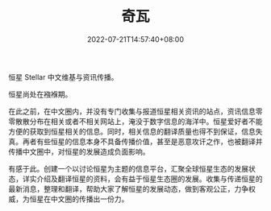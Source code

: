 ﻿---
weight: 
title: "奇瓦"
description: "恒星 Stellar 中文维基与资讯传播"
date: 2022-07-21T14:57:40+08:00
lastmod: 2022-07-21T14:57:40+08:00
draft: false
authors: ["Simon"]
featuredImage: "qiwa.jpg"
link: "https://www.256kw.com/"
tags: ["元宇宙资讯","奇瓦"]
categories: ["navigation"]
navigation: ["元宇宙资讯"]
lightgallery: true
toc: true
pinned: false
recommend: false
recommend1: false
---
恒星 Stellar 中文维基与资讯传播。

恒星尚处在襁褓期。

在此之前，在中文圈内，并没有专门收集与报道恒星相关资讯的站点，资讯信息零零散散分布在相关或者不相关网站上，淹没于数字信息的海洋中。恒星爱好者不能方便的获取到恒星相关的信息。同时，相关信息的翻译质量也得不到保证，信息失真。再者有些恒星的信息本身不具备传播价值，甚至是恶意攻讦之作，也被翻译并传播中文圈中，对恒星的发展造成负面影响。

有感于此。创建一个以讨论恒星为主题的信息平台，汇聚全球恒星生态的发展状态，详实介绍及翻译恒星的资料，会有益于恒星生态圈的发展。收集与传递恒星的最新消息，整理和翻译，帮助大家了解恒星的发展动态，做到客观公正，力争权威，为恒星在中文圈的传播出一份力。
